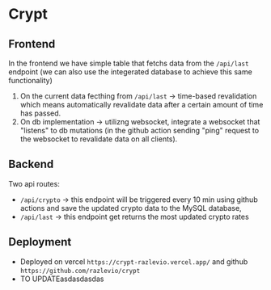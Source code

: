 # Crypt

## Frontend
In the frontend we have simple table that fetchs data from the `/api/last` endpoint (we can also use the integerated database to achieve this same functionality)

1. On the current data fecthing from `/api/last` -> time-based revalidation which means automatically revalidate data after a certain amount of time has passed.
2. On db implementation -> utilizng websocket, integrate a websocket that "listens" to db mutations (in the github action sending "ping" request to the websocket to revalidate data on all clients). 


## Backend
Two api routes:
- `/api/crypto` -> this endpoint will be triggered every 10 min using github actions and save the updated crypto data to the MySQL database,
- `/api/last` -> this endpoint get returns the most updated crypto rates

## Deployment
- Deployed on vercel `https://crypt-razlevio.vercel.app/` and github `https://github.com/razlevio/crypt`
- TO UPDATEasdasdasdas
